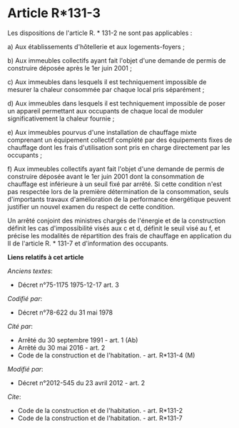 # Article R*131-3

Les dispositions de l'article R. * 131-2 ne sont pas applicables : 

a) Aux établissements d'hôtellerie et aux logements-foyers ; 

b) Aux immeubles collectifs ayant fait l'objet d'une demande de permis de construire déposée après le 1er juin 2001 ; 

c) Aux immeubles dans lesquels il est techniquement impossible de mesurer la chaleur consommée par chaque local pris
séparément ; 

d) Aux immeubles dans lesquels il est techniquement impossible de poser un appareil permettant aux occupants de chaque local
de moduler significativement la chaleur fournie ; 

e) Aux immeubles pourvus d'une installation de chauffage mixte comprenant un équipement collectif complété par des
équipements fixes de chauffage dont les frais d'utilisation sont pris en charge directement par les occupants ; 

f) Aux immeubles collectifs ayant fait l'objet d'une demande de permis de construire déposée avant le 1er juin 2001 dont la
consommation de chauffage est inférieure à un seuil fixé par arrêté. Si cette condition n'est pas respectée lors de la
première détermination de la consommation, seuls d'importants travaux d'amélioration de la performance énergétique peuvent
justifier un nouvel examen du respect de cette condition. 

Un arrêté conjoint des ministres chargés de l'énergie et de la construction définit les cas d'impossibilité visés aux c et d,
définit le seuil visé au f, et précise les modalités de répartition des frais de chauffage en application du II de l'article
R. * 131-7 et d'information des occupants.

**Liens relatifs à cet article**

_Anciens textes_:

  - Décret n°75-1175 1975-12-17 art. 3

_Codifié par_:

  - Décret n°78-622 du 31 mai 1978

_Cité par_:

  - Arrêté du 30 septembre 1991 - art. 1 (Ab)
  - Arrêté du 30 mai 2016 - art. 2
  - Code de la construction et de l'habitation. - art. R*131-4 (M)

_Modifié par_:

  - Décret n°2012-545 du 23 avril 2012 - art. 2

_Cite_:

  - Code de la construction et de l'habitation. - art. R*131-2
  - Code de la construction et de l'habitation. - art. R*131-7

